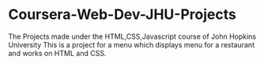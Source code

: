 # Coursera-Web-Dev-JHU-Projects
The Projects made under the HTML,CSS,Javascript course of John Hopkins University 
This is a project for a menu which displays menu for a restaurant and works on HTML and CSS.
